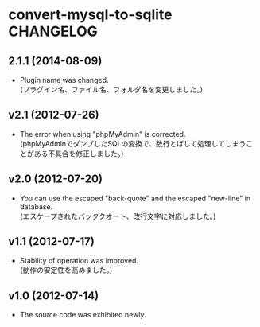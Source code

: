 # convert-mysql-to-sqlite CHANGELOG

## 2.1.1 (2014-08-09)
- Plugin name was changed.  
  (プラグイン名、ファイル名、フォルダ名を変更しました。)

## v2.1 (2012-07-26)
- The error when using "phpMyAdmin" is corrected.  
  (phpMyAdminでダンプしたSQLの変換で、数行とばして処理してしまうことがある不具合を修正しました。)

## v2.0 (2012-07-20)
- You can use the escaped "back-quote" and the escaped "new-line" in database.  
  (エスケープされたバッククオート、改行文字に対応しました。)

## v1.1 (2012-07-17)
- Stability of operation was improved.  
  (動作の安定性を高めました。)

## v1.0 (2012-07-14)
- The source code was exhibited newly.
